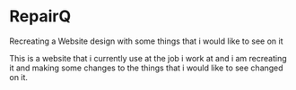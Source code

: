 # RepairQ
Recreating a Website design with some things that i would like to see on it

This is a website that i currently use at the job i work at and i am recreating it and making some changes to the things that i would like to see changed on it.  

